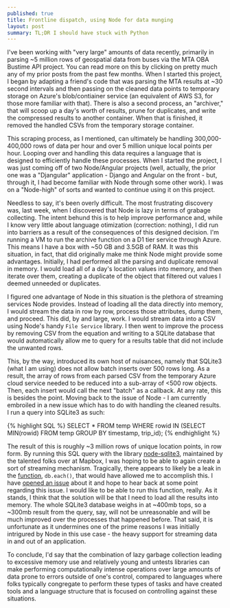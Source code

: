 ```yaml
---
published: true
title: Frontline dispatch, using Node for data munging
layout: post
summary: TL;DR I should have stuck with Python
---
```



I've been working with "very large" amounts of data recently, primarily in parsing ~5 million rows of geospatial data from buses via the MTA OBA Bustime API project. You can read more on this by clicking on pretty much any of my prior posts from the past few months. When I started this project, I began by adapting a friend's code that was parsing the MTA results at ~30 second intervals and then passing on the cleaned data points to temporary storage on Azure's blob/contiainer service (an equivalent of AWS S3, for those more familiar with that). There is also a second process, an "archiver," that will scoop up a day's worth of results, prune for duplicates, and write the compressed results to another container. When that is finished, it removed the handled CSVs from the temporary storage container.

This scraping process, as I mentioned, can ultimately be handling 300,000-400,000 rows of data per hour and over 5 million unique local points per hour. Looping over and handling this data requires a language that is designed to efficiently handle these processes. When I started the project, I was just coming off of two Node/Angular projects (well, actually, the prior one was a "Djangular" application - Django and Angular on the front - but, through it, I had become familiar with Node through some other work). I was on a "Node-high" of sorts and wanted to continue using it on this project. 

Needless to say, it's been overly difficult. The most frustrating discovery was, last week, when I discovered that Node is lazy in terms of grabage collecting. The intent behund this is to help improve performance and, while I know very little about language otimization (correction: nothing), I did run into barriers as a result of the consequences of this designed decision. I'm running a VM to run the archive function on a D1 tier service through Azure. This means I have a box with ~50 GB and 3.5GB of RAM. It was this situation, in fact, that did originally make me think Node might provide some advantages. Initially, I had performed all the parsing and duplicate removal in memory. I would load all of a day's location values into memory, and then iterate over them, creating a duplicate of the object that filtered out values I deemed unneeded or duplicates.

I figured one advantage of Node in this situation is the plethora of streaming services Node provides. Instead of loading all the data directly into memory, I would stream the data in row by row, process those attributes, dump them, and proceed. This did, by and large, work. I would stream data into a CSV using Node's handy `File Service` library. I then went to improve the process by removing CSV from the equation and writing to a SQLite database that would automatically allow me to query for a results table that did not include the unwanted rows.

This, by the way, introduced its own host of nuisances, namely that SQLite3 (what I am using) does not allow batch inserts over 500 rows long. As a result, the array of rows from each parsed CSV from the temporary Azure cloud service needed to be reduced into a sub-array of <500 row objects. Then, each insert would call the next "batch" as a callback. At any rate, this is besides the point. Moving back to the issue of Node - I am currently embroiled in a new issue which has to do with handling the cleaned results. I run a query into SQLite3 as such:


{% highlight SQL %}
SELECT * FROM temp WHERE rowid IN (SELECT MIN(rowid) FROM temp GROUP BY timestamp, trip_id);
{% endhighlight %}

The result of this is roughly ~3 million rows of unique location points, in row form. By running this SQL query with the library [node-sqlite3](https://github.com/mapbox/node-sqlite3), maintained by the talented folks over at Mapbox, I was hoping to be able to again create a sort of streaming mechanism. Tragically, there appears to likely be a leak in the [function](https://github.com/mapbox/node-sqlite3/wiki/API), `db.each()`, that would have allowed me to accomplish this. I have [opened an issue](https://github.com/mapbox/node-sqlite3/issues/552) about it and hope to hear back at some point regarding this issue. I would like to be able to run this function, really. As it stands, I think that the solution will be that I need to load all the results into memory. The whole SQLite3 database weighs in at ~400mb tops, so a ~300mb result from the query, say, will not be unreasonable and will be much improved over the processes that happened before. That said, it is unfortunate as it undermines one of the prime reasons I was initially intrigured by Node in this use case - the heavy support for streaming data in and out of an application. 

To conclude, I'd say that the combination of lazy garbage collection leading to excessive memory use and relatively young and untests libraries can make performing computationally intense operations over large amounts of data prone to errors outside of one's control, compared to languages where folks typically congregate to perform these types of tasks and have created tools and a language structure that is focused on controlling against these situations.